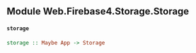 ## Module Web.Firebase4.Storage.Storage

#### `storage`

``` purescript
storage :: Maybe App -> Storage
```


